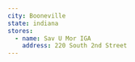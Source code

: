 ```yaml
---
city: Booneville
state: indiana
stores:
  - name: Sav U Mor IGA
    address: 220 South 2nd Street
---
```

